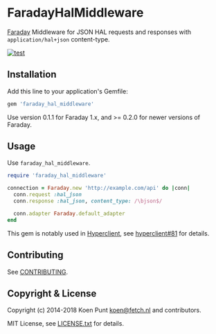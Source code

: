# FaradayHalMiddleware

[Faraday](https://github.com/lostisland/faraday) Middleware for JSON HAL requests and responses with `application/hal+json` content-type.

[![test](https://github.com/fetch/faraday_hal_middleware/actions/workflows/test.yml/badge.svg)](https://github.com/fetch/faraday_hal_middleware/actions/workflows/test.yml)

## Installation

Add this line to your application's Gemfile:

```ruby
gem 'faraday_hal_middleware'
```

Use version 0.1.1 for Faraday 1.x, and >= 0.2.0 for newer versions of Faraday.

## Usage

Use `faraday_hal_middleware`.

```ruby
require 'faraday_hal_middleware'

connection = Faraday.new 'http://example.com/api' do |conn|
  conn.request :hal_json
  conn.response :hal_json, content_type: /\bjson$/

  conn.adapter Faraday.default_adapter
end
```

This gem is notably used in [Hyperclient](https://github.com/codegram/hyperclient), see [hyperclient#81](https://github.com/codegram/hyperclient/pull/81) for details.

## Contributing

See [CONTRIBUTING](CONTRIBUTING.md).

## Copyright & License

Copyright (c) 2014-2018 Koen Punt <koen@fetch.nl> and contributors.

MIT License, see [LICENSE.txt](LICENSE.txt) for details.
